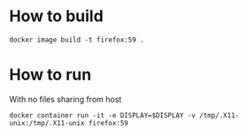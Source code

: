# How to build
```
docker image build -t firefox:59 .
```

# How to run

With no files sharing from host
```
docker container run -it -e DISPLAY=$DISPLAY -v /tmp/.X11-unix:/tmp/.X11-unix firefox:59
```
